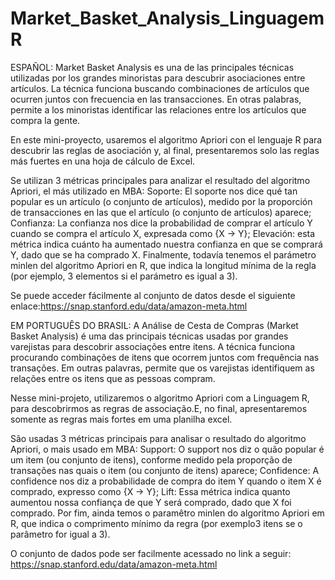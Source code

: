 # Market_Basket_Analysis_Linguagem R

ESPAÑOL:
Market Basket Analysis es una de las principales técnicas utilizadas por los grandes minoristas para descubrir asociaciones entre artículos. La técnica funciona buscando combinaciones de artículos que ocurren juntos con frecuencia en las transacciones. En otras palabras, permite a los minoristas identificar las relaciones entre los artículos que compra la gente.

En este mini-proyecto, usaremos el algoritmo Apriori con el lenguaje R para descubrir las reglas de asociación y, al final, presentaremos solo las reglas más fuertes en una hoja de cálculo de Excel.

Se utilizan 3 métricas principales para analizar el resultado del algoritmo Apriori, el más utilizado en MBA: Soporte: El soporte nos dice qué tan popular es un artículo (o conjunto de artículos), medido por la proporción de transacciones en las que el artículo (o conjunto de artículos) aparece; Confianza: La confianza nos dice la probabilidad de comprar el artículo Y cuando se compra el artículo X, expresada como {X -> Y}; Elevación: esta métrica indica cuánto ha aumentado nuestra confianza en que se comprará Y, dado que se ha comprado X. Finalmente, todavía tenemos el parámetro minlen del algoritmo Apriori en R, que indica la longitud mínima de la regla (por ejemplo, 3 elementos si el parámetro es igual a 3).

Se puede acceder fácilmente al conjunto de datos desde el siguiente enlace:https://snap.stanford.edu/data/amazon-meta.html


EM PORTUGUÊS DO BRASIL:
A Análise de Cesta de Compras (Market Basket Analysis) é uma das principais técnicas usadas por grandes varejistas para descobrir associações entre itens. A técnica funciona procurando combinações de itens que ocorrem juntos com frequência nas transações. Em outras palavras, permite que os varejistas identifiquem as relações entre os itens que as pessoas compram.

Nesse mini-projeto, utilizaremos o algoritmo Apriori com a Linguagem R, para descobrirmos as regras de associação.E, no final, apresentaremos somente as regras mais fortes em uma planilha excel.  

São usadas 3 métricas principais para analisar o resultado do algoritmo Apriori, o mais usado em MBA:
Support: O support nos diz o quão popular é um item (ou conjunto de itens), conforme medido pela proporção de transações nas quais o item (ou conjunto de itens) aparece;
Confidence: A confidence nos diz a probabilidade de compra do item Y quando o item X é comprado, expresso como {X -> Y};
Lift: Essa métrica indica quanto aumentou nossa confiança de que Y será comprado, dado que X foi comprado. 
Por fim, ainda temos o paramêtro minlen do algoritmo Apriori em R, que indica o comprimento mínimo da regra (por exemplo3 itens se o parâmetro for igual a 3). 

O conjunto de dados pode ser facilmente acessado no link a seguir: https://snap.stanford.edu/data/amazon-meta.html
